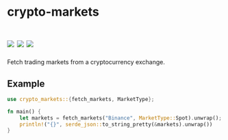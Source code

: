 # crypto-markets

[![](https://img.shields.io/github/workflow/status/crypto-crawler/crypto-crawler-rs/CI/main)](https://github.com/crypto-crawler/crypto-crawler-rs/actions?query=branch%3Amain)
[![](https://img.shields.io/crates/v/crypto-markets.svg)](https://crates.io/crates/crypto-markets)
[![](https://docs.rs/crypto-markets/badge.svg)](https://docs.rs/crypto-markets)
==========

Fetch trading markets from a cryptocurrency exchange.

## Example

```rust
use crypto_markets::{fetch_markets, MarketType};

fn main() {
    let markets = fetch_markets("Binance", MarketType::Spot).unwrap();
    println!("{}", serde_json::to_string_pretty(&markets).unwrap())
}
```
